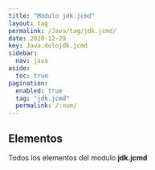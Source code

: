```yaml
---
title: "Módulo jdk.jcmd"
layout: tag
permalink: /Java/tag/jdk.jcmd/
date: 2020-12-29
key: Java.dulojdk.jcmd
sidebar: 
  nav: java
aside: 
  toc: true
pagination: 
  enabled: true
  tag: "jdk.jcmd"
  permalink: /:num/
---
```


<h2>Elementos</h2>
Todos los elementos del modulo <strong>jdk.jcmd</strong>

